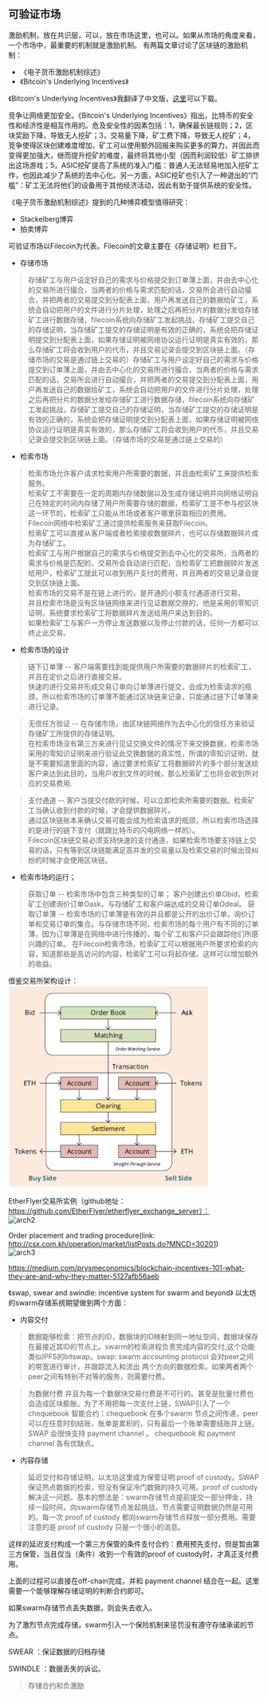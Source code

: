 ##   可验证市场


激励机制，放在共识层，可以，放在市场这里，也可以。如果从市场的角度来看，一个市场中，最重要的机制就是激励机制。
有两篇文章讨论了区块链的激励机制：    
+ 《电子货币激励机制综述》
+ 《Bitcoin's Underlying Incentives》

《Bitcoin's Underlying Incentives》我翻译了中文版，[这里](https://github.com/stone-note/articles)可以下载。

竞争让网络更加安全。《Bitcoin's Underlying Incentives》指出，比特币的安全性和经济性是相互作用的。危及安全性的因素包括：1，确保最长链规则；2，区块奖励下降，导致无人挖矿；3，交易量下降，矿工费下降，导致无人挖矿；4，竞争使得区块创建难度增加，矿工可以使用额外回报来购买更多的算力，并因此而变得更加强大，继而提升挖矿的难度，最终将其他小型（因而利润较低）矿工排挤出这场游戏；5，ASIC挖矿提高了系统的准入门槛：普通人无法轻易地加入挖矿工作，也因此减少了系统的去中心化。另一方面，ASIC挖矿也引入了一种退出的“门槛”：矿工无法将他们的设备用于其他经济活动，因此有助于提供系统的安全性。

《电子货币激励机制综述》提到的几种博弈模型值得研究：
+ Stackelberg博弈
+ 拍卖博弈


可验证市场以Filecoin为代表。Filecoin的文章主要在《存储证明》栏目下。
+ 存储市场
> 存储矿工与用户设定好自己的需求与价格提交到订单薄上面，并由去中心化的交易所进行撮合，当两者的价格与需求匹配的话，交易所会进行自动撮合，并把两者的交易提交到分配表上面，用户再发送自己的数据给矿工，系统会自动把用户的文件进行分片处理，处理之后再把分片的数据分发给存储矿工进行数据存储，filecoin系统向存储矿工发起挑战，存储矿工提交自己的存储证明，当存储矿工提交的存储证明是有效的正确的，系统会把存储证明提交到分配表上面，如果存储证明被网络协议运行证明是真实有效的，那么存储矿工将会收到用户的代币，并且交易记录会提交到区块链上面。（存储市场的交易是通过链上交易的）存储矿工与用户设定好自己的需求与价格提交到订单薄上面，并由去中心化的交易所进行撮合，当两者的价格与需求匹配的话，交易所会进行自动撮合，并把两者的交易提交到分配表上面，用户再发送自己的数据给矿工，系统会自动把用户的文件进行分片处理，处理之后再把分片的数据分发给存储矿工进行数据存储，filecoin系统向存储矿工发起挑战，存储矿工提交自己的存储证明，当存储矿工提交的存储证明是有效的正确的，系统会把存储证明提交到分配表上面，如果存储证明被网络协议运行证明是真实有效的，那么存储矿工将会收到用户的代币，并且交易记录会提交到区块链上面。（存储市场的交易是通过链上交易的）


+ 检索市场
> 检索市场允许客户请求检索用户所需要的数据，并且由检索矿工来提供检索服务。    
> 检索矿工不需要在一定的周期内存储数据以及生成存储证明并向网络证明自己在特定的时间内存储了用户所需要存储的数据，检索矿工是不参与挖区块这一环节的，检索矿工只能从市场或者客户哪里获取相应的费用。   
> Filecoin网络中检索矿工通过提供检索服务来获取Filecoin。   
> 检索矿工可以直接从客户端或者检索接收数据碎片，也可以存储数据碎片成为存储矿工。  
> 检索矿工与用户根据自己的需求与价格提交到去中心化的交易所，当两者的需求与价格是匹配的，交易所会自动进行匹配，当检索矿工把数据碎片发送给用户，检索矿工就此可以收到用户支付的费用，并且两者的交易记录会提交到区块链上面。   
> 检索市场的交易不是在链上进行的，是开通的小额支付通道进行交易。   
> 并且检索市场是没有区块链网络来进行见证数据交换的，他是采用的零知识证明，系统要求检索矿工将数据碎片发送给用户来达到目的。    
> 如果检索矿工与客户一方停止发送数据以及停止付款的话，任何一方都可以终止此交易。   

+ 检索市场的设计
> 链下订单薄 -- 客户端需要找到能提供用户所需要的数据碎片的检索矿工，并且在定价之后进行直接交易。   
> 快速的进行交易并形成交易订单向订单薄进行提交，会成为检索请求的瓶颈，所以检索市场的订单薄不能通过区块链来记录，只能通过链下订单薄来进行记录。   

> 无信任方验证 -- 在存储市场，由区块链网络作为去中心化的信任方来验证存储矿工所提供的存储证明。   
> 在检索市场没有第三方来进行见证交换文件的情况下来交换数据，检索市场采用的零知识证明来进行验证此交换数据的真实性，所谓的零知识证明，就是不需要知道里面的内容，通过要求检索矿工将数据碎片的多个部分发送给客户来达到此目的，当用户收到文件的时候，那么检索矿工也将会收到所对应的交易费用.   

> 支付通道 -- 客户当提交付款的时候，可以立即检索所需要的数据。检索矿工当确认收到付款的时候，才会提供数据碎片。   
> 通过区块链账本来确认交易可能会成为检索请求的瓶颈，所以检索市场选择的是进行的链下支付（就跟比特币的闪电网络一样的）。   
> Filecoin区块链交易必须支持快速的支付通道，如果检索市场要支持链上交易的话，只有等到区块链能满足高并发的交易量以及检索交易的时候出现纠纷的时候才会使用区块链。   

+ 检索市场的运行；

> 获取订单 -- 检索市场中包含三种类型的订单； 客户创建出价单Obid，检索矿工创建询价订单Oask，与存储矿工和客户端达成的交易订单Odeal。
> 获取订单薄 -- 检索市场的订单薄是有效的并且都是公开的出价订单，询价订单和交易订单的集合。与存储市场不同，检索市场的每个用户有不同的订单薄，因为订单薄是在网络中进行传播的，每个矿工和客户只会跟踪他们所感兴趣的订单。
> 在Filecoin检索市场，检索矿工可以根据用户所要求检索的内容，知道那些是高访问的内容，检索矿工可以将起存储，这样可以增加额外的收益。   


借鉴交易所架构设计：    
![arch1](https://raw.githubusercontent.com/stone-note/stone-note.github.io/master/_pictures/2018-12-13-trademaket.png)   

EtherFlyer交易所实例（github地址：https://github.com/EtherFlyer/etherflyer_exchange_server）：    
![arch2](https://user-images.githubusercontent.com/33028500/32134960-134bcb4e-bc32-11e7-9dbf-1017adc4e893.jpg)    

Order placement and trading procedure(link: http://csx.com.kh/operation/market/listPosts.do?MNCD=30201)    
![arch3](http://csx.com.kh/en/common/img/operation/img_market2_1_1.gif) 


https://medium.com/prysmeconomics/blockchain-incentives-101-what-they-are-and-why-they-matter-5127afb56aeb



《swap, swear and swindle: incentive system for swarm and beyond》
以太坊的swarm存储系统期望做到两个方面：
+ 内容交付
> 数据能够检索：把节点的ID，数据块的ID映射到同一地址空间，数据块保存在最接近其ID的节点上。swarm的检索进程负责完成内容的交付,这个功能类似IPFS的bitswap。swap: swarm accounting protocol 会对peer之间的带宽进行审计，并跟踪流入和流出 两个方向的数据检索。如果两者两个peer之间有特别不对等的服务，则需要付费。

> 为数据付费
并且为每一个数据块交易付费是不可行的。甚至是批量付费也会造成区块膨胀。为了不用把每一次支付上链，SWAP引入了一个 chequebook 智能合约：chequebook 在多个swarm 节点之间传递，peer可以在任意时刻结账，账单是累积的，只有最后一个账单需要结账并上链。
SWAP 会很快支持 payment channel 。
chequebook 和 payment channel 各有优缺点。

+ 内容存储
> 延迟交付和存储证明，以太坊这里成为保管证明:proof of custody。SWAP保证热点数据的检索，但没有保证冷门数据的持久可用。proof of custody解决这一问题。基本的想法是：swarm存储节点提前提交一部分押金，持续一段时间，向swarm存储节点发起挑战，节点需要证明数据仍然是可用的。每一次 proof of custody 都向swarm存储节点释放一部分费用。需要注意的是 proof of custody 只是一个很小的消息。

这样的延迟支付构成一个第三方保管的条件支付合约：费用预先支付，但是暂由第三方保管，当且仅当（条件）收到一个有效的proof of custody时，才真正支付费用。

上面的过程可以直接在off-chain完成，并和 payment channel 结合在一起。这里需要一个能够理解存储证明的判断合约即可。

如果swarm存储节点丢失数据，则会失去收入。

为了激烈节点完成存储，swarm引入一个保险机制来惩罚没有遵守存储承诺的节点。

SWEAR ：保证数据的归档存储

SWINDLE ：数据丢失的诉讼。

> 存储合约和负激励




